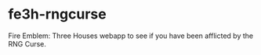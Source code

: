 # fe3h-rngcurse
Fire Emblem: Three Houses webapp to see if you have been afflicted by the RNG Curse.
